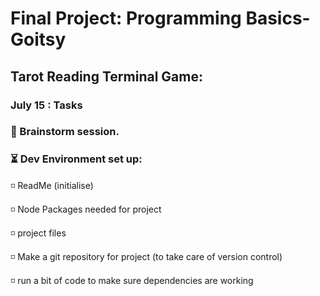 # Final Project: Programming Basics-Goitsy

## Tarot Reading Terminal Game:

### July 15 : Tasks

### :thought_balloon: Brainstorm session.

### :hourglass_flowing_sand: Dev Environment set up:

:white_medium_small_square: ReadMe (initialise)

:white_medium_small_square: Node Packages needed for project

:white_medium_small_square: project files

:white_medium_small_square: Make a git repository for project (to take care of version control)

:white_medium_small_square: run a bit of code to make sure dependencies are working
